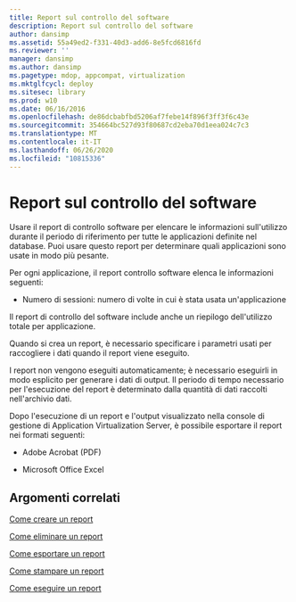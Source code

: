```yaml
---
title: Report sul controllo del software
description: Report sul controllo del software
author: dansimp
ms.assetid: 55a49ed2-f331-40d3-add6-8e5fcd6816fd
ms.reviewer: ''
manager: dansimp
ms.author: dansimp
ms.pagetype: mdop, appcompat, virtualization
ms.mktglfcycl: deploy
ms.sitesec: library
ms.prod: w10
ms.date: 06/16/2016
ms.openlocfilehash: de86dcbabfbd5206af7febe14f896f3ff3f6c43e
ms.sourcegitcommit: 354664bc527d93f80687cd2eba70d1eea024c7c3
ms.translationtype: MT
ms.contentlocale: it-IT
ms.lasthandoff: 06/26/2020
ms.locfileid: "10815336"
---
```

# Report sul controllo del software


Usare il report di controllo software per elencare le informazioni sull'utilizzo durante il periodo di riferimento per tutte le applicazioni definite nel database. Puoi usare questo report per determinare quali applicazioni sono usate in modo più pesante.

Per ogni applicazione, il report controllo software elenca le informazioni seguenti:

-   Numero di sessioni: numero di volte in cui è stata usata un'applicazione

Il report di controllo del software include anche un riepilogo dell'utilizzo totale per applicazione.

Quando si crea un report, è necessario specificare i parametri usati per raccogliere i dati quando il report viene eseguito.

I report non vengono eseguiti automaticamente; è necessario eseguirli in modo esplicito per generare i dati di output. Il periodo di tempo necessario per l'esecuzione del report è determinato dalla quantità di dati raccolti nell'archivio dati.

Dopo l'esecuzione di un report e l'output visualizzato nella console di gestione di Application Virtualization Server, è possibile esportare il report nei formati seguenti:

-   Adobe Acrobat (PDF)

-   Microsoft Office Excel

## Argomenti correlati


[Come creare un report](how-to-create-a-reportserver.md)

[Come eliminare un report](how-to-delete-a-reportserver.md)

[Come esportare un report](how-to-export-a-reportserver.md)

[Come stampare un report](how-to-print-a-reportserver.md)

[Come eseguire un report](how-to-run-a-reportserver.md)

 

 





